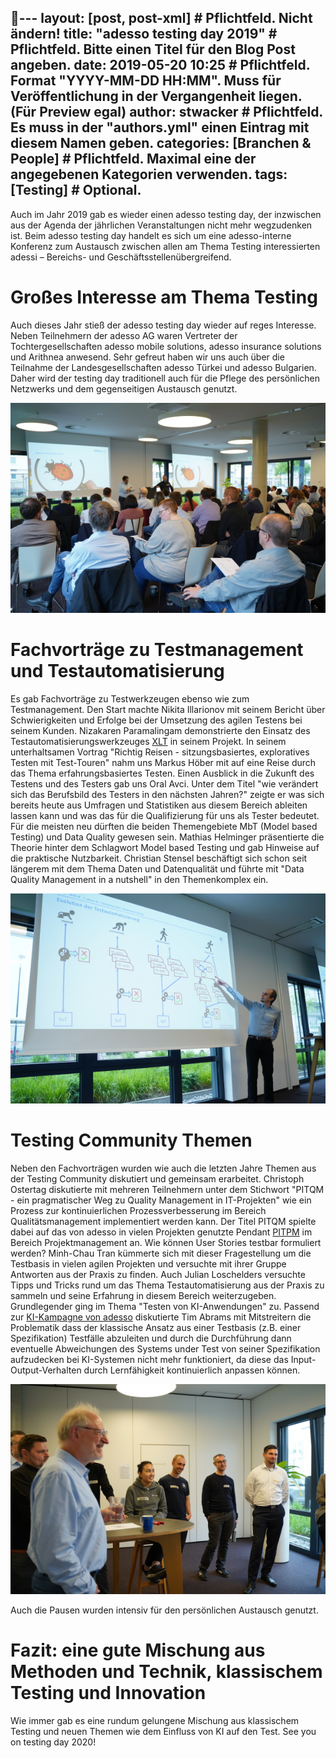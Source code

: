 ---
layout: [post, post-xml]              # Pflichtfeld. Nicht ändern!
title:  "adesso testing day 2019"     # Pflichtfeld. Bitte einen Titel für den Blog Post angeben.
date:   2019-05-20 10:25              # Pflichtfeld. Format "YYYY-MM-DD HH:MM". Muss für Veröffentlichung in der Vergangenheit liegen. (Für Preview egal)
author: stwacker                      # Pflichtfeld. Es muss in der "authors.yml" einen Eintrag mit diesem Namen geben.
categories: [Branchen & People]       # Pflichtfeld. Maximal eine der angegebenen Kategorien verwenden.
tags: [Testing]                       # Optional.
---


Auch im Jahr 2019 gab es wieder einen adesso testing day, der inzwischen aus der Agenda der jährlichen Veranstaltungen nicht mehr wegzudenken ist. Beim adesso testing day handelt es sich um eine adesso-interne Konferenz zum Austausch zwischen allen am Thema Testing interessierten adessi – Bereichs- und Geschäftsstellenübergreifend. 


# Großes Interesse am Thema Testing

Auch dieses Jahr stieß der adesso testing day wieder auf reges Interesse. Neben Teilnehmern der adesso AG waren Vertreter der Tochtergesellschaften adesso mobile solutions, adesso insurance solutions und Arithnea anwesend. Sehr gefreut haben wir uns auch über die Teilnahme der Landesgesellschaften adesso Türkei und adesso Bulgarien.
Daher wird der testing day traditionell auch für die Pflege des persönlichen Netzwerks und dem gegenseitigen Austausch genutzt. 

![Begrüßung durch Oral Avci und Stephan Wacker](/assets/images/posts/adesso-testing-day-2019/CM-TestingDay_2019-5.jpg)


# Fachvorträge zu Testmanagement und Testautomatisierung

Es gab Fachvorträge zu Testwerkzeugen ebenso wie zum Testmanagement. Den Start machte Nikita Illarionov mit seinem Bericht über Schwierigkeiten und Erfolge bei der Umsetzung des agilen Testens bei seinem Kunden. Nizakaren Paramalingam demonstrierte den Einsatz des Testautomatisierungswerkzeuges [XLT](https://www.xceptance.com/de/xlt/) in seinem Projekt. In seinem unterhaltsamen Vortrag "Richtig Reisen - sitzungsbasiertes, exploratives Testen mit Test-Touren" nahm uns Markus Höber mit auf eine Reise durch das Thema erfahrungsbasiertes Testen. Einen Ausblick in die Zukunft des Testens und des Testers gab uns Oral Avci. Unter dem Titel "wie verändert sich das Berufsbild des Testers in den nächsten Jahren?" zeigte er was sich bereits heute aus Umfragen und Statistiken aus diesem Bereich ableiten lassen kann und was das für die Qualifizierung für uns als Tester bedeutet. Für die meisten neu dürften die beiden Themengebiete MbT (Model based Testing) und Data Quality gewesen sein. Mathias Helminger präsentierte die Theorie hinter dem Schlagwort Model based Testing und gab Hinweise auf die praktische Nutzbarkeit. Christian Stensel beschäftigt sich schon seit längerem mit dem Thema Daten und Datenqualität und führte mit "Data Quality Management in a nutshell" in den Themenkomplex ein.

![Vortrag von Mathias Helminger zum Thema Model Based Testing](/assets/images/posts/adesso-testing-day-2019/CM-TestingDay_2019-53.jpg)


# Testing Community Themen

Neben den Fachvorträgen wurden wie auch die letzten Jahre Themen aus der Testing Community diskutiert und gemeinsam erarbeitet. Christoph Ostertag diskutierte mit mehreren Teilnehmern unter dem Stichwort "PITQM - ein pragmatischer Weg zu Quality Management in IT-Projekten" wie ein Prozess zur kontinuierlichen Prozessverbesserung im Bereich Qualitätsmanagement implementiert werden kann. Der Titel PITQM spielte dabei auf das von adesso in vielen Projekten genutzte Pendant [PITPM](https://pitpm.net/) im Bereich Projektmanagement an.
Wie können User Stories testbar formuliert werden? Minh-Chau Tran kümmerte sich mit dieser Fragestellung um die Testbasis in vielen agilen Projekten und versuchte mit ihrer Gruppe Antworten aus der Praxis zu finden.
Auch Julian Loschelders versuchte Tipps und Tricks rund um das Thema Testautomatisierung aus der Praxis zu sammeln und seine Erfahrung in diesem Bereich weiterzugeben.
Grundlegender ging im Thema "Testen von KI-Anwendungen" zu. Passend zur [KI-Kampagne von adesso](https://ki.adesso.de/de/) diskutierte Tim Abrams mit Mitstreitern die Problematik dass der klassische Ansatz aus einer Testbasis (z.B. einer Spezifikation) Testfälle abzuleiten und durch die Durchführung dann eventuelle Abweichungen des Systems under Test von seiner Spezifikation aufzudecken bei KI-Systemen nicht mehr funktioniert, da diese das Input-Output-Verhalten durch Lernfähigkeit kontinuierlich anpassen können. 


![Diskussion auf dem Testing Day](/assets/images/posts/adesso-testing-day-2019/CM-TestingDay_2019-83.jpg)

Auch die Pausen wurden intensiv für den persönlichen Austausch genutzt.


# Fazit: eine gute Mischung aus Methoden und Technik, klassischem Testing und Innovation

Wie immer gab es eine rundum gelungene Mischung aus klassischem Testing und neuen Themen wie dem Einfluss von KI auf den Test.
See you on testing day 2020!
